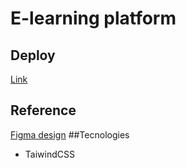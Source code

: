 # E-learning platform

## Deploy

[Link]("https://frankllin15.github.io/landing-pages/elearning-platform")

## Reference

[Figma design](<"https://www.figma.com/file/yK6AQp6Ua3g1yLCMq9Wq2y/E-learning-Platform---Landing-Page-(Community)">)
##Tecnologies

- TaiwindCSS
